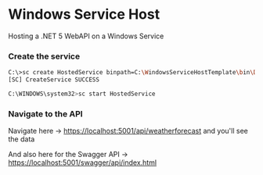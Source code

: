 # Windows Service Host
Hosting a .NET 5 WebAPI on a Windows Service

### Create the service

```bash
C:\>sc create HostedService binpath=C:\WindowsServiceHostTemplate\bin\Debug\net5.0\WindowsServiceHostTemplate.exe
[SC] CreateService SUCCESS

C:\WINDOWS\system32>sc start HostedService
```

### Navigate to the API

Navigate here -> <https://localhost:5001/api/weatherforecast> and you'll see the data

And also here for the Swagger API -> <https://localhost:5001/swagger/api/index.html>

